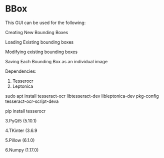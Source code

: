 # BBox
This GUI can be used for the following:

 Creating New Bounding Boxes
 
 Loading Existing bounding boxes
 
 Modifying existing bounding boxes
 
 Saving Each Bounding Box as an individual image
 
 
Dependencies:
 1. Tesserocr
 2. Leptonica
 
 sudo apt install tesseract-ocr libtesseract-dev libleptonica-dev pkg-config tesseract-ocr-script-deva
 
 pip install tesserocr
 
 3.PyQt5 (5.10.1)
 
 4.TKinter (3.6.9
 
 5.Pillow (6.1.0)
 
 6.Numpy (1.17.0)
 

 

